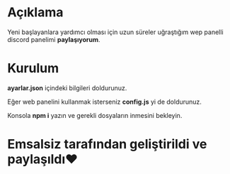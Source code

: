 # Açıklama
Yeni başlayanlara yardımcı olması için uzun süreler uğraştığım wep panelli discord panelimi **paylaşıyorum**.

# Kurulum
**ayarlar.json** içindeki bilgileri doldurunuz.

Eğer web panelini kullanmak isterseniz **config.js** yi de doldurunuz.

Konsola **npm i**  yazın ve gerekli dosyaların inmesini bekleyin.
# Emsalsiz tarafından geliştirildi ve paylaşıldı❤️ 



```

